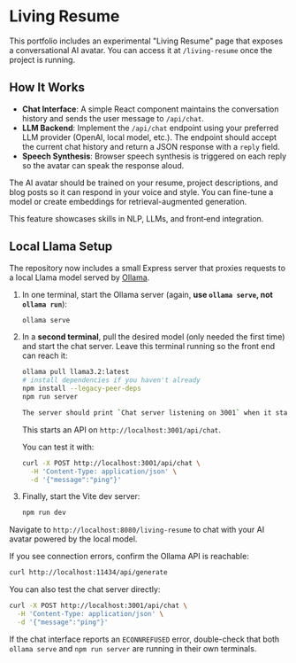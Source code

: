 # Living Resume

This portfolio includes an experimental "Living Resume" page that exposes a conversational AI avatar. You can access it at `/living-resume` once the project is running.

## How It Works

- **Chat Interface**: A simple React component maintains the conversation history and sends the user message to `/api/chat`.
- **LLM Backend**: Implement the `/api/chat` endpoint using your preferred LLM provider (OpenAI, local model, etc.). The endpoint should accept the current chat history and return a JSON response with a `reply` field.
- **Speech Synthesis**: Browser speech synthesis is triggered on each reply so the avatar can speak the response aloud.

The AI avatar should be trained on your resume, project descriptions, and blog posts so it can respond in your voice and style. You can fine-tune a model or create embeddings for retrieval-augmented generation.

This feature showcases skills in NLP, LLMs, and front‑end integration.

## Local Llama Setup

The repository now includes a small Express server that proxies requests to a local Llama model served by [Ollama](https://ollama.ai/).

1. In one terminal, start the Ollama server (again, **use `ollama serve`, not `ollama run`**):

   ```sh
   ollama serve
   ```

2. In a **second terminal**, pull the desired model (only needed the first time) and start the chat server. Leave this terminal running so the front end can reach it:

   ```sh
   ollama pull llama3.2:latest
   # install dependencies if you haven't already
   npm install --legacy-peer-deps
   npm run server

   The server should print `Chat server listening on 3001` when it starts.
   ```

   This starts an API on `http://localhost:3001/api/chat`.

   You can test it with:

   ```sh
   curl -X POST http://localhost:3001/api/chat \
     -H 'Content-Type: application/json' \
     -d '{"message":"ping"}'
   ```

3. Finally, start the Vite dev server:

   ```sh
   npm run dev
   ```

Navigate to `http://localhost:8080/living-resume` to chat with your AI avatar powered by the local model.

If you see connection errors, confirm the Ollama API is reachable:
```sh
curl http://localhost:11434/api/generate
```
You can also test the chat server directly:
```sh
curl -X POST http://localhost:3001/api/chat \
  -H 'Content-Type: application/json' \
  -d '{"message":"ping"}'
```

If the chat interface reports an `ECONNREFUSED` error, double-check that both
`ollama serve` and `npm run server` are running in their own terminals.
